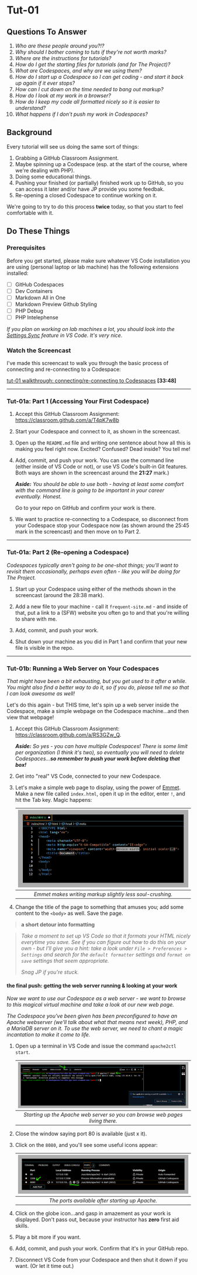 # Tut-01

## Questions To Answer

1. _Who are these people around you?!?_
2. _Why  should I bother coming to tuts if they're not worth marks?_
3. _Where are the instructions for tutorials?_
4. _How do I get the starting files for tutorials (and for The Project)?_
5. _What are Codespaces, and why are we using them?_
6. _How do I start up a Codespace so I can get coding - and start it back up again if it ever stops?_
7. _How can I cut down on the time needed to bang out markup?_
8. _How do I look at my work in a browser?_
9. _How do I keep my code all formatted nicely so it is easier to understand?_
10. _What happens if I don't push my work in Codespaces?_

## Background

Every tutorial will see us doing the same sort of things:

1. Grabbing a GitHub Classroom Assignment.
2. Maybe spinning up a Codespace (esp. at the start of the course, where we're dealing with PHP).
3. Doing some educational things.
4. Pushing your finished (or partially) finished work up to GitHub, so you can access it later and/or have JP provide you some feedbak.
5. Re-opening a closed Codespace to continue working on it.

We're going to try to do this process **twice** today, so that you start to feel comfortable with it.


## Do These Things

### Prerequisites

Before you get started, please make sure whatever VS Code installation you are using (personal laptop or lab machine) has the following extensions installed:
- [ ] GitHub Codespaces
- [ ] Dev Containers
- [ ] Markdown All in One
- [ ] Markdown Preview Github Styling
- [ ] PHP Debug
- [ ] PHP Intelephense

_If you plan on working on lab machines a lot, you should look into the [Settings Sync](https://code.visualstudio.com/docs/editor/settings-sync) feature in VS Code. It's very nice._

### Watch the Screencast

I've made this screencast to walk you through the basic process of connecting and re-connecting to a Codespace: 

[tut-01 walkthrough: connecting/re-connecting to Codespaces](https://watch.screencastify.com/v/TKTZOUnihXd7bwOHVdnN) **[33:48]**

---

### Tut-01a: Part 1 (Accessing Your First Codespace)

1. Accept this GitHub Classroom Assignment: https://classroom.github.com/a/T4pK7w8b

2. Start your Codespace and connect to it, as shown in the screencast.

3. Open up the `README.md` file and writing one sentence about how all this is making you feel right now. Excited? Confused? Dead inside? You tell me!

4. Add, commit, and push your work. You can use the command line (either inside of VS Code or not), or use VS Code's built-in Git features. Both ways are shown in the screencast around the **21:27** mark.)

      _**Aside:** You should be able to use both - having at least some comfort with the command line is going to be important in your career eventually. Honest._

    Go to your repo on GitHub and confirm your work is there.

5. We want to practice re-connecting to a Codespace, so disconnect from your Codespace stop your Codespace now (as shown around the 25:45 mark in the screencast) and then move on to Part 2.
  
---  
  
### Tut-01a: Part 2 (Re-opening a Codespace)

_Codespaces typically aren't going to be one-shot things; you'll want to revisit them occasionally, perhaps even often - like you will be doing for The Project._

1. Start up your Codespace using either of the methods shown in the screencast (around the 28:38 mark).

2. Add a new file to your machine - call it `frequent-site.md` - and inside of that, put a link to a (SFW) website you often go to and that you're willing to share with me.

3. Add, commit, and push your work.

4. Shut down your machine as you did in Part 1 and confirm that your new file is visible in the repo.

---

### Tut-01b: Running a Web Server on Your Codespaces

_That might have been a bit exhausting, but you get used to it after a while. You might also find a better way to do it, so if you do, please tell me so that I can look awesome as well!_

Let's do this again - but THIS time, let's spin up a web server inside the Codespace, make a simple webpage on the Codespace machine...and then view that webpage! 

1. Accept this GitHub Classroom Assignment: https://classroom.github.com/a/RS3GZw_Q.

    _**Aside:** So yes - you can have multiple Codespaces! There is some limit per organization (I think it's two), so eventually you will need to delete Codespaces...**so remember to push your work before deleting that box!**_
    
1. Get into "real" VS Code, connected to your new Codespace.

1. Let's make a simple web page to display, using the power of [Emmet](https://code.visualstudio.com/docs/editor/emmet). Make a new file called `index.html`, open it up in the editor, enter `!`, and hit the Tab key. Magic happens:

    |     ![emmet result](images/emmet-result-bordered.png)     |
    |:---------------------------------------------------------:|
    | _Emmet makes writing markup slightly less soul-crushing._ |
    
1. Change the title of the page to something that amuses you; add some content to the `<body>` as well. Save the page. 

> **a short detour into formatting**

> _Take a moment to set up VS Code so that it formats your HTML nicely everytime you save. See if you can figure out how to do this on your own - but I'll give you a hint: take a look under `File > Preferences > Settings` and search for the `default formatter` settings and `format on save` settings that seem appropriate._
> 
> _Snag JP if you're stuck._


#### the final push: getting the web server running & looking at your work

_Now we want to use our Codespace as a web server - we want to browse to this magical virtual machine and take a look at our new web page._

_The Codespace you've been given has been preconfigured to have an Apache webserver (we'll talk about what that means next week), PHP, and a MariaDB server on it. To use the web server, we need to chant a magic incantation to make it come to life._ 

1. Open up a terminal in VS Code and issue the command `apache2ctl start`.

    |              ![start apache](images/start-apache-bordered.png)               |
    |:----------------------------------------------------------------------------:|
    | _Starting up the Apache web server so you can browse web pages living there._ |
  
1. Close the window saying port 80 is available (just x it).

1. Click on the `8080`, and you'll see some useful icons appear:

    |       ![ports](images/ports-bordered.png)       |
    |:-----------------------------------------------:|
    | _The ports available after starting up Apache._ |
    
7. Click on the globe icon...and gasp in amazement as your work is displayed. Don't pass out, because your instructor has **zero** first aid skills.

1. Play a bit more if you want.

1. Add, commit, and push your work. Confirm that it's in your GitHub repo. 

1. Disconnect VS Code from your Codespace and then shut it down if you want. (Or let it time out.)



